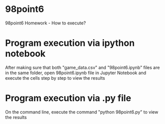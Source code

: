 # 98point6
98point6 Homework - How to execute?

# Program execution via ipython notebook
After making sure that both "game_data.csv" and "98point6.ipynb" files are in the same folder, open 98point6.ipynb file in Jupyter Notebook and execute the cells step by step to view the results

# Program execution via .py file
On the command line, execute the command "python 98point6.py" to view the results

